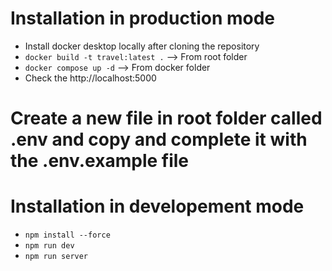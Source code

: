 # Installation in production mode

- Install docker desktop locally after cloning the repository
- `docker build -t travel:latest .` --> From root folder
- `docker compose up -d` --> From docker folder
- Check the http://localhost:5000

# Create a new file in root folder called .env and copy and complete it with the .env.example file 

# Installation in developement mode

- `npm install --force `
- `npm run dev `
- `npm run server `
